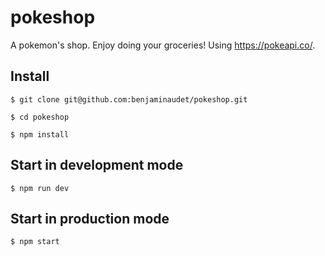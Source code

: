 # pokeshop
A pokemon's shop. Enjoy doing your groceries! Using https://pokeapi.co/.

## Install

`$ git clone git@github.com:benjaminaudet/pokeshop.git`

`$ cd pokeshop`

`$ npm install`

## Start in development mode

`$ npm run dev`

## Start in production mode

`$ npm start`

